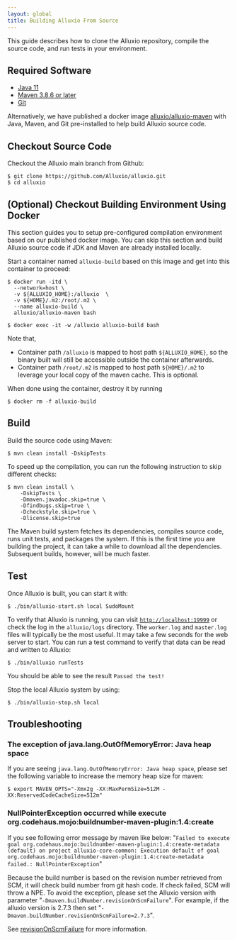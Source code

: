 ```yaml
---
layout: global
title: Building Alluxio From Source
---
```


This guide describes how to clone the Alluxio repository, compile the source code, and run tests in your environment.


## Required Software

- [Java 11](https://www.oracle.com/java/technologies/downloads/#java11)
- [Maven 3.8.6 or later](http://maven.apache.org/download.cgi)
- [Git](https://git-scm.org/downloads)

Alternatively, we have published a docker image [alluxio/alluxio-maven](https://hub.docker.com/r/alluxio/alluxio-maven) with Java, Maven, and Git pre-installed to help build Alluxio source code.

## Checkout Source Code

Checkout the Alluxio main branch from Github:

```shell
$ git clone https://github.com/Alluxio/alluxio.git
$ cd alluxio
```

## (Optional) Checkout Building Environment Using Docker

This section guides you to setup pre-configured compilation environment based on our published docker image.
You can skip this section and build Alluxio source code if JDK and Maven are already installed locally.

Start a container named `alluxio-build` based on this image and get into this container to proceed:

```shell
$ docker run -itd \
  --network=host \
  -v ${ALLUXIO_HOME}:/alluxio  \
  -v ${HOME}/.m2:/root/.m2 \
  --name alluxio-build \
  alluxio/alluxio-maven bash

$ docker exec -it -w /alluxio alluxio-build bash
```

Note that,
- Container path `/alluxio` is mapped to host path `${ALLUXIO_HOME}`, so the binary built will still be accessible outside the container afterwards.
- Container path `/root/.m2` is mapped to host path `${HOME}/.m2` to leverage your local copy of the maven cache. This is optional.

When done using the container, destroy it by running

```shell
$ docker rm -f alluxio-build
```

## Build

Build the source code using Maven:

```shell
$ mvn clean install -DskipTests
```

To speed up the compilation, you can run the following instruction to skip different checks:

```shell
$ mvn clean install \
    -DskipTests \
    -Dmaven.javadoc.skip=true \
    -Dfindbugs.skip=true \
    -Dcheckstyle.skip=true \
    -Dlicense.skip=true
```

The Maven build system fetches its dependencies, compiles source code, runs unit tests, and packages the system.
If this is the first time you are building the project, it can take a while to download all the dependencies.
Subsequent builds, however, will be much faster.

## Test

Once Alluxio is built, you can start it with:

```shell
$ ./bin/alluxio-start.sh local SudoMount
```

To verify that Alluxio is running, you can visit [`http://localhost:19999`](http://localhost:19999) or
check the log in the `alluxio/logs` directory.
The `worker.log` and `master.log` files will typically be the most useful.
It may take a few seconds for the web server to start.
You can run a test command to verify that data can be read and written to Alluxio:

```shell
$ ./bin/alluxio runTests
```

You should be able to see the result `Passed the test!`

Stop the local Alluxio system by using:

```shell
$ ./bin/alluxio-stop.sh local
```

## Troubleshooting

### The exception of java.lang.OutOfMemoryError: Java heap space

If you are seeing `java.lang.OutOfMemoryError: Java heap space`, please set the following
variable to increase the memory heap size for maven:

```shell
$ export MAVEN_OPTS="-Xmx2g -XX:MaxPermSize=512M -XX:ReservedCodeCacheSize=512m"
```

### NullPointerException occurred while execute org.codehaus.mojo:buildnumber-maven-plugin:1.4:create

If you see following error message by maven like below:
"`Failed to execute goal org.codehaus.mojo:buildnumber-maven-plugin:1.4:create-metadata (default) on project alluxio-core-common: Execution default of goal org.codehaus.mojo:buildnumber-maven-plugin:1.4:create-metadata failed.: NullPointerException`"

Because the build number is based on the revision number retrieved from SCM, it will check build number from git hash code.
If check failed, SCM will throw a NPE.
To avoid the exception, please set the Alluxio version with parameter "`-Dmaven.buildNumber.revisionOnScmFailure`".
For example, if the alluxio version is 2.7.3 then set "`-Dmaven.buildNumber.revisionOnScmFailure=2.7.3`". 

See [revisionOnScmFailure](https://www.mojohaus.org/buildnumber-maven-plugin/create-mojo.html#revisionOnScmFailure) for more information.

